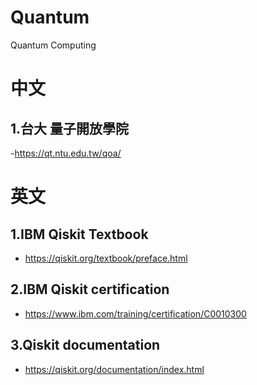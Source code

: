 # Quantum
Quantum Computing

# 中文
## 1.台大 量子開放學院
-https://qt.ntu.edu.tw/qoa/



# 英文
## 1.IBM Qiskit Textbook
- https://qiskit.org/textbook/preface.html

## 2.IBM Qiskit certification
- https://www.ibm.com/training/certification/C0010300

## 3.Qiskit  documentation
- https://qiskit.org/documentation/index.html
 
